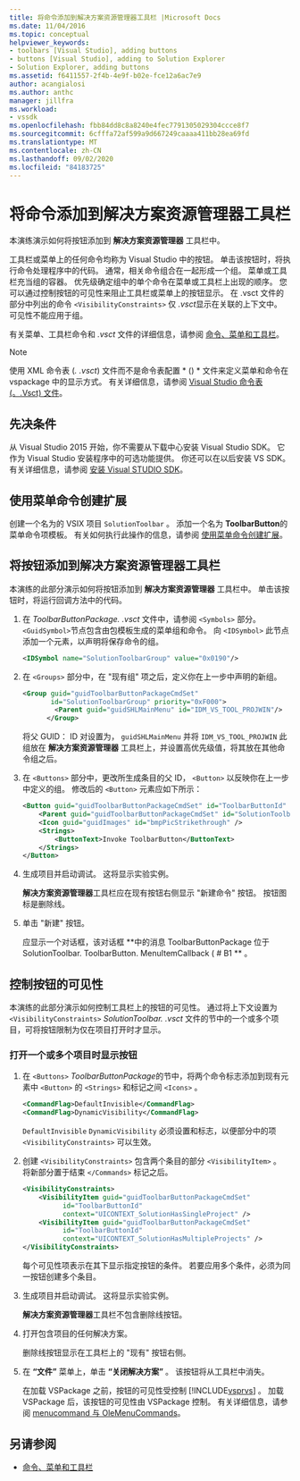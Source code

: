 ```yaml
---
title: 将命令添加到解决方案资源管理器工具栏 |Microsoft Docs
ms.date: 11/04/2016
ms.topic: conceptual
helpviewer_keywords:
- toolbars [Visual Studio], adding buttons
- buttons [Visual Studio], adding to Solution Explorer
- Solution Explorer, adding buttons
ms.assetid: f6411557-2f4b-4e9f-b02e-fce12a6ac7e9
author: acangialosi
ms.author: anthc
manager: jillfra
ms.workload:
- vssdk
ms.openlocfilehash: fbb84dd8c8a8240e4fec7791305029304ccce8f7
ms.sourcegitcommit: 6cfffa72af599a9d667249caaaa411bb28ea69fd
ms.translationtype: MT
ms.contentlocale: zh-CN
ms.lasthandoff: 09/02/2020
ms.locfileid: "84183725"
---
```

# <a name="add-a-command-to-the-solution-explorer-toolbar"></a>将命令添加到解决方案资源管理器工具栏
本演练演示如何将按钮添加到 **解决方案资源管理器** 工具栏中。

 工具栏或菜单上的任何命令均称为 Visual Studio 中的按钮。 单击该按钮时，将执行命令处理程序中的代码。 通常，相关命令组合在一起形成一个组。 菜单或工具栏充当组的容器。 优先级确定组中的单个命令在菜单或工具栏上出现的顺序。 您可以通过控制按钮的可见性来阻止工具栏或菜单上的按钮显示。 在 .vsct 文件的部分中列出的命令 `<VisibilityConstraints>` 仅 *.vsct*显示在关联的上下文中。 可见性不能应用于组。

 有关菜单、工具栏命令和 *.vsct* 文件的详细信息，请参阅 [命令、菜单和工具栏](../extensibility/internals/commands-menus-and-toolbars.md)。

> [!NOTE]
> 使用 XML 命令表 (*. .vsct*) 文件而不是命令表配置 * () * 文件来定义菜单和命令在 vspackage 中的显示方式。 有关详细信息，请参阅 [Visual Studio 命令表 (。.Vsct) 文件](../extensibility/internals/visual-studio-command-table-dot-vsct-files.md)。

## <a name="prerequisites"></a>先决条件
 从 Visual Studio 2015 开始，你不需要从下载中心安装 Visual Studio SDK。 它作为 Visual Studio 安装程序中的可选功能提供。 你还可以在以后安装 VS SDK。 有关详细信息，请参阅 [安装 Visual STUDIO SDK](../extensibility/installing-the-visual-studio-sdk.md)。

## <a name="create-an-extension-with-a-menu-command"></a>使用菜单命令创建扩展
 创建一个名为的 VSIX 项目 `SolutionToolbar` 。 添加一个名为 **ToolbarButton**的菜单命令项模板。 有关如何执行此操作的信息，请参阅 [使用菜单命令创建扩展](../extensibility/creating-an-extension-with-a-menu-command.md)。

## <a name="add-a-button-to-the-solution-explorer-toolbar"></a>将按钮添加到解决方案资源管理器工具栏
 本演练的此部分演示如何将按钮添加到 **解决方案资源管理器** 工具栏中。 单击该按钮时，将运行回调方法中的代码。

1. 在 *ToolbarButtonPackage. .vsct* 文件中，请参阅  `<Symbols>` 部分。 `<GuidSymbol>`节点包含由包模板生成的菜单组和命令。 向 `<IDSymbol>` 此节点添加一个元素，以声明将保存命令的组。

    ```xml
    <IDSymbol name="SolutionToolbarGroup" value="0x0190"/>
    ```

2. 在 `<Groups>` 部分中，在 "现有组" 项之后，定义你在上一步中声明的新组。

    ```xml
    <Group guid="guidToolbarButtonPackageCmdSet"
           id="SolutionToolbarGroup" priority="0xF000">
            <Parent guid="guidSHLMainMenu" id="IDM_VS_TOOL_PROJWIN"/>
          </Group>
    ```

     将父 GUID： ID 对设置为， `guidSHLMainMenu` 并将 `IDM_VS_TOOL_PROJWIN` 此组放在 **解决方案资源管理器** 工具栏上，并设置高优先级值，将其放在其他命令组之后。

3. 在 `<Buttons>` 部分中，更改所生成条目的父 ID， `<Button>` 以反映你在上一步中定义的组。 修改后的 `<Button>` 元素应如下所示：

    ```xml
    <Button guid="guidToolbarButtonPackageCmdSet" id="ToolbarButtonId" priority="0x0100" type="Button">
        <Parent guid="guidToolbarButtonPackageCmdSet" id="SolutionToolbarGroup" />
        <Icon guid="guidImages" id="bmpPicStrikethrough" />
        <Strings>
            <ButtonText>Invoke ToolbarButton</ButtonText>
        </Strings>
    </Button>
    ```

4. 生成项目并启动调试。 这将显示实验实例。

     **解决方案资源管理器**工具栏应在现有按钮右侧显示 "新建命令" 按钮。 按钮图标是删除线。

5. 单击 "新建" 按钮。

     应显示一个对话框，该对话框 **中的消息 ToolbarButtonPackage 位于 SolutionToolbar. ToolbarButton. MenuItemCallback ( # B1 ** 。

## <a name="control-the-visibility-of-a-button"></a>控制按钮的可见性
 本演练的此部分演示如何控制工具栏上的按钮的可见性。 通过将上下文设置为 `<VisibilityConstraints>` *SolutionToolbar. .vsct* 文件的节中的一个或多个项目，可将按钮限制为仅在项目打开时才显示。

### <a name="to-display-a-button-when-one-or-more-projects-are-open"></a>打开一个或多个项目时显示按钮

1. 在 `<Buttons>` *ToolbarButtonPackage*的节中，将两个命令标志添加到现有元素中 `<Button>` 的 `<Strings>` 和标记之间 `<Icons>` 。

   ```xml
   <CommandFlag>DefaultInvisible</CommandFlag>
   <CommandFlag>DynamicVisibility</CommandFlag>
   ```

    `DefaultInvisible` `DynamicVisibility` 必须设置和标志，以便部分中的项 `<VisibilityConstraints>` 可以生效。

2. 创建 `<VisibilityConstraints>` 包含两个条目的部分 `<VisibilityItem>` 。 将新部分置于结束 `</Commands>` 标记之后。

   ```xml
   <VisibilityConstraints>
       <VisibilityItem guid="guidToolbarButtonPackageCmdSet"
             id="ToolbarButtonId"
             context="UICONTEXT_SolutionHasSingleProject" />
       <VisibilityItem guid="guidToolbarButtonPackageCmdSet"
             id="ToolbarButtonId"
             context="UICONTEXT_SolutionHasMultipleProjects" />
   </VisibilityConstraints>
   ```

    每个可见性项表示在其下显示指定按钮的条件。 若要应用多个条件，必须为同一按钮创建多个条目。

3. 生成项目并启动调试。 这将显示实验实例。

    **解决方案资源管理器**工具栏不包含删除线按钮。

4. 打开包含项目的任何解决方案。

    删除线按钮显示在工具栏上的 "现有" 按钮右侧。

5. 在 **“文件”** 菜单上，单击 **“关闭解决方案”** 。 该按钮将从工具栏中消失。

   在加载 VSPackage 之前，按钮的可见性受控制 [!INCLUDE[vsprvs](../code-quality/includes/vsprvs_md.md)] 。 加载 VSPackage 后，该按钮的可见性由 VSPackage 控制。  有关详细信息，请参阅 [menucommand 与 OleMenuCommands](/visualstudio/misc/menucommands-vs-olemenucommands?view=vs-2015)。

## <a name="see-also"></a>另请参阅
- [命令、菜单和工具栏](../extensibility/internals/commands-menus-and-toolbars.md)
